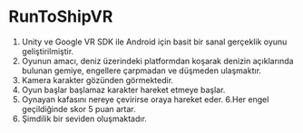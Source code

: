 # RunToShipVR

1. Unity ve Google VR SDK ile Android için basit bir sanal gerçeklik oyunu geliştirilmiştir. 
2. Oyunun amacı, deniz üzerindeki platformdan koşarak denizin açıklarında bulunan gemiye, engellere çarpmadan ve düşmeden ulaşmaktır.
3. Kamera karakter gözünden görmektedir. 
4. Oyun başlar başlamaz karakter hareket etmeye başlar. 
5. Oynayan kafasını nereye çevirirse oraya hareket eder.
6.Her engel geçildiğinde skor 5 puan artar.
7. Şimdilik bir seviden oluşmaktadır.
